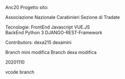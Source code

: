 Anc20
Progetto sito:

Associazione Nazionale Carabinieri
Sezione di Tradate

Tecnologie:
FrontEnd	Javascript	VUE.JS 	
BackEnd		Python 3	DJANGO-REST-Framework

Contributors:
dexa215
dexamini

Branch mini modifica
Branch dexa modifica

20201110

vcode branch 
	
	


